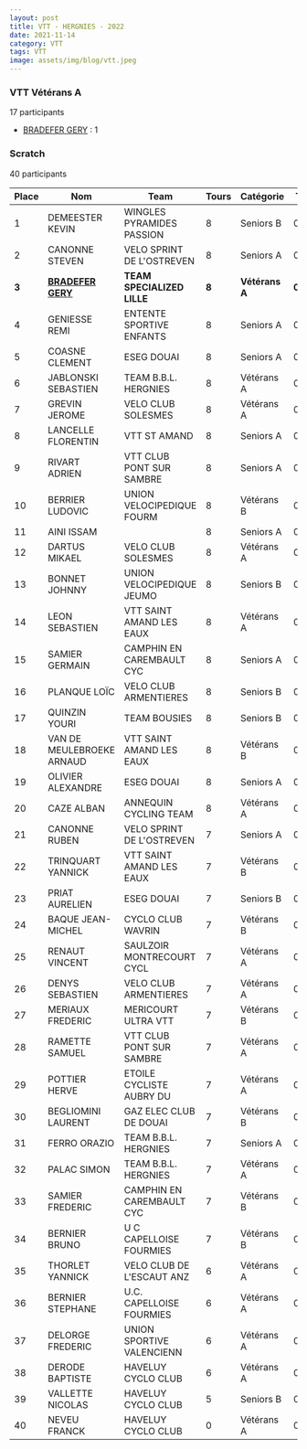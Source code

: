 ```yaml
---
layout: post
title: VTT - HERGNIES - 2022
date: 2021-11-14
category: VTT
tags: VTT
image: assets/img/blog/vtt.jpeg
---
```


### VTT Vétérans A
17 participants
- [BRADEFER GERY](https://teamspecializedlille.github.io/works/bradefergery) : 1

### Scratch
40 participants

| Place | Nom | Team | Tours | Catégorie | Temps |
|---|---|---|---|---|---|
| 1 | DEMEESTER KEVIN | WINGLES PYRAMIDES PASSION | 8 | Seniors B | 0:48:41 | 
| 2 | CANONNE STEVEN | VELO SPRINT DE L'OSTREVEN | 8 | Seniors A | 0:48:45 | 
| **3** | **[BRADEFER GERY](https://teamspecializedlille.github.io/works/bradefergery)** | **TEAM SPECIALIZED LILLE** | **8** | **Vétérans A** | **0:48:45** | 
| 4 | GENIESSE REMI | ENTENTE SPORTIVE ENFANTS  | 8 | Seniors A | 0:50:18 | 
| 5 | COASNE CLEMENT | ESEG DOUAI | 8 | Seniors A | 0:50:39 | 
| 6 | JABLONSKI SEBASTIEN | TEAM B.B.L. HERGNIES | 8 | Vétérans A | 0:50:54 | 
| 7 | GREVIN JEROME | VELO CLUB SOLESMES | 8 | Vétérans A | 0:51:1 | 
| 8 | LANCELLE FLORENTIN | VTT ST AMAND | 8 | Seniors A | 0:52:3 | 
| 9 | RIVART ADRIEN | VTT  CLUB PONT SUR SAMBRE | 8 | Seniors A | 0:52:39 | 
| 10 | BERRIER LUDOVIC | UNION VELOCIPEDIQUE FOURM | 8 | Vétérans B | 0:52:44 | 
| 11 | AINI ISSAM |  | 8 | Seniors A | 0:52:45 | 
| 12 | DARTUS MIKAEL | VELO CLUB SOLESMES | 8 | Vétérans A | 0:52:45 | 
| 13 | BONNET JOHNNY | UNION VELOCIPEDIQUE JEUMO | 8 | Seniors B | 0:53:34 | 
| 14 | LEON SEBASTIEN | VTT SAINT AMAND LES EAUX | 8 | Vétérans A | 0:53:34 | 
| 15 | SAMIER GERMAIN | CAMPHIN EN CAREMBAULT CYC | 8 | Seniors A | 0:53:44 | 
| 16 | PLANQUE LOÏC | VELO CLUB ARMENTIERES | 8 | Seniors B | 0:53:55 | 
| 17 | QUINZIN YOURI | TEAM BOUSIES | 8 | Seniors B | 0:54:39 | 
| 18 | VAN DE MEULEBROEKE ARNAUD | VTT SAINT AMAND LES EAUX | 8 | Vétérans B | 0:55:17 | 
| 19 | OLIVIER ALEXANDRE | ESEG DOUAI | 8 | Seniors A | 0:56:18 | 
| 20 | CAZE ALBAN | ANNEQUIN CYCLING TEAM | 8 | Vétérans A | 0:57:20 | 
| 21 | CANONNE RUBEN | VELO SPRINT DE L'OSTREVEN | 7 | Seniors A | 0:48:46 | 
| 22 | TRINQUART YANNICK | VTT SAINT AMAND LES EAUX | 7 | Vétérans B | 0:48:50 | 
| 23 | PRIAT AURELIEN | ESEG DOUAI | 7 | Seniors B | 0:48:56 | 
| 24 | BAQUE JEAN-MICHEL | CYCLO CLUB WAVRIN | 7 | Vétérans B | 0:49:9 | 
| 25 | RENAUT VINCENT | SAULZOIR MONTRECOURT CYCL | 7 | Vétérans A | 0:51:0 | 
| 26 | DENYS SEBASTIEN | VELO CLUB ARMENTIERES | 7 | Vétérans A | 0:51:6 | 
| 27 | MERIAUX FREDERIC | MERICOURT ULTRA VTT | 7 | Vétérans B | 0:51:8 | 
| 28 | RAMETTE SAMUEL | VTT  CLUB PONT SUR SAMBRE | 7 | Vétérans A | 0:51:18 | 
| 29 | POTTIER HERVE | ETOILE CYCLISTE AUBRY DU  | 7 | Vétérans A | 0:51:48 | 
| 30 | BEGLIOMINI LAURENT | GAZ ELEC CLUB DE DOUAI | 7 | Vétérans B | 0:54:27 | 
| 31 | FERRO ORAZIO | TEAM B.B.L. HERGNIES | 7 | Seniors A | 0:54:46 | 
| 32 | PALAC SIMON | TEAM B.B.L. HERGNIES | 7 | Vétérans A | 0:54:53 | 
| 33 | SAMIER FREDERIC | CAMPHIN EN CAREMBAULT CYC | 7 | Vétérans B | 0:56:0 | 
| 34 | BERNIER BRUNO | U C CAPELLOISE FOURMIES | 7 | Vétérans B | 0:56:33 | 
| 35 | THORLET YANNICK | VELO CLUB DE L'ESCAUT ANZ | 6 | Vétérans A | 0:48:46 | 
| 36 | BERNIER STEPHANE | U.C. CAPELLOISE FOURMIES | 6 | Vétérans A | 0:52:9 | 
| 37 | DELORGE FREDERIC | UNION SPORTIVE VALENCIENN | 6 | Vétérans A | 0:52:19 | 
| 38 | DERODE BAPTISTE | HAVELUY CYCLO CLUB | 6 | Vétérans A | 0:56:6 | 
| 39 | VALLETTE NICOLAS | HAVELUY CYCLO CLUB | 5 | Seniors B | 0:51:42 | 
| 40 | NEVEU FRANCK | HAVELUY CYCLO CLUB | 0 | Vétérans A | 0:38:53 | 
